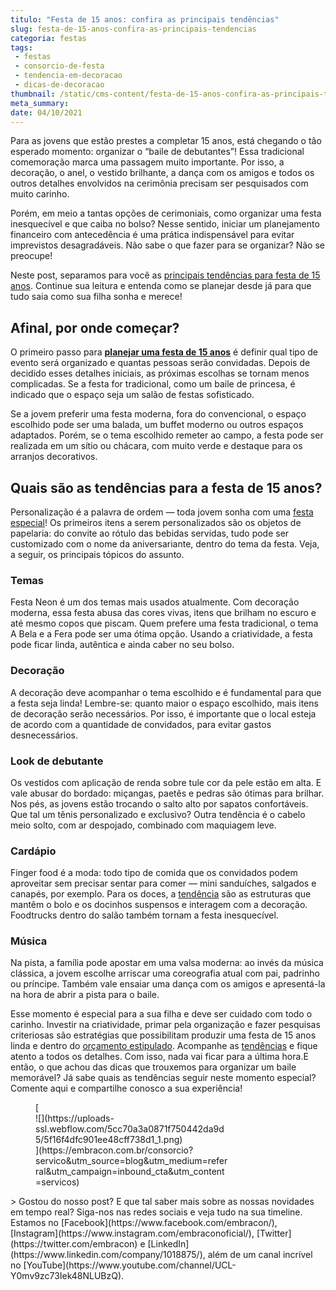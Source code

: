 ```yaml
---
titulo: "Festa de 15 anos: confira as principais tendências"
slug: festa-de-15-anos-confira-as-principais-tendencias
categoria: festas
tags:
 - festas
 - consorcio-de-festa
 - tendencia-em-decoracao
 - dicas-de-decoracao
thumbnail: /static/cms-content/festa-de-15-anos-confira-as-principais-tendencias.jpg
meta_summary: 
date: 04/10/2021
---
```

Para as jovens que estão prestes a completar 15 anos, está chegando o tão esperado momento: organizar o “baile de debutantes”! Essa tradicional comemoração marca uma passagem muito importante. Por isso, a decoração, o anel, o vestido brilhante, a dança com os amigos e todos os outros detalhes envolvidos na cerimônia precisam ser pesquisados com muito carinho.

Porém, em meio a tantas opções de cerimoniais, como organizar uma festa inesquecível e que caiba no bolso? Nesse sentido, iniciar um planejamento financeiro com antecedência é uma prática indispensável para evitar imprevistos desagradáveis. Não sabe o que fazer para se organizar? Não se preocupe!

Neste post, separamos para você as [principais tendências para festa de 15 anos](https://www.embracon.com.br/blog/5-tendencias-de-decoracao-de-festa-de-quinze-anos). Continue sua leitura e entenda como se planejar desde já para que tudo saia como sua filha sonha e merece!

Afinal, por onde começar?
-------------------------

O primeiro passo para [**planejar uma festa de 15 anos**](https://www.embracon.com.br/blog/entenda-como-funciona-um-consorcio-para-festas) é definir qual tipo de evento será organizado e quantas pessoas serão convidadas. Depois de decidido esses detalhes iniciais, as próximas escolhas se tornam menos complicadas. Se a festa for tradicional, como um baile de princesa, é indicado que o espaço seja um salão de festas sofisticado.

Se a jovem preferir uma festa moderna, fora do convencional, o espaço escolhido pode ser uma balada, um buffet moderno ou outros espaços adaptados. Porém, se o tema escolhido remeter ao campo, a festa pode ser realizada em um sítio ou chácara, com muito verde e destaque para os arranjos decorativos.

Quais são as tendências para a festa de 15 anos?
------------------------------------------------

Personalização é a palavra de ordem — toda jovem sonha com uma [festa especial](https://www.embracon.com.br/blog/8-motivos-que-comprovam-que-consorcio-e-investimento)! Os primeiros itens a serem personalizados são os objetos de papelaria: do convite ao rótulo das bebidas servidas, tudo pode ser customizado com o nome da aniversariante, dentro do tema da festa. Veja, a seguir, os principais tópicos do assunto.

### Temas

Festa Neon é um dos temas mais usados atualmente. Com decoração moderna, essa festa abusa das cores vivas, itens que brilham no escuro e até mesmo copos que piscam. Quem prefere uma festa tradicional, o tema A Bela e a Fera pode ser uma ótima opção. Usando a criatividade, a festa pode ficar linda, autêntica e ainda caber no seu bolso.

### Decoração

A decoração deve acompanhar o tema escolhido e é fundamental para que a festa seja linda! Lembre-se: quanto maior o espaço escolhido, mais itens de decoração serão necessários. Por isso, é importante que o local esteja de acordo com a quantidade de convidados, para evitar gastos desnecessários.

### Look de debutante

Os vestidos com aplicação de renda sobre tule cor da pele estão em alta. E vale abusar do bordado: miçangas, paetês e pedras são ótimas para brilhar. Nos pés, as jovens estão trocando o salto alto por sapatos confortáveis. Que tal um tênis personalizado e exclusivo? Outra tendência é o cabelo meio solto, com ar despojado, combinado com maquiagem leve.

### Cardápio

Finger food é a moda: todo tipo de comida que os convidados podem aproveitar sem precisar sentar para comer — mini sanduíches, salgados e canapés, por exemplo. Para os doces, a [tendência](https://www.embracon.com.br/blog/5-tendencias-de-decoracao-de-festa-de-quinze-anos) são as estruturas que mantêm o bolo e os docinhos suspensos e interagem com a decoração. Foodtrucks dentro do salão também tornam a festa inesquecível.

### Música

Na pista, a família pode apostar em uma valsa moderna: ao invés da música clássica, a jovem escolhe arriscar uma coreografia atual com pai, padrinho ou príncipe. Também vale ensaiar uma dança com os amigos e apresentá-la na hora de abrir a pista para o baile.

Esse momento é especial para a sua filha e deve ser cuidado com todo o carinho. Investir na criatividade, primar pela organização e fazer pesquisas criteriosas são estratégias que possibilitam produzir uma festa de 15 anos linda e dentro do [orçamento estipulado](https://www.embracon.com.br/blog/entenda-como-funciona-um-consorcio-para-festas). Acompanhe as [tendências](https://www.embracon.com.br/blog/5-tendencias-de-decoracao-de-festa-de-quinze-anos) e fique atento a todos os detalhes. Com isso, nada vai ficar para a última hora.E então, o que achou das dicas que trouxemos para organizar um baile memorável? Já sabe quais as tendências seguir neste momento especial? Comente aqui e compartilhe conosco a sua experiência!

<figure class="w-richtext-figure-type-image w-richtext-align-center" style="max-width:310px">[<div>![](https://uploads-ssl.webflow.com/5cc70a3a0871f750442da9d5/5f16f4dfc901ee48cff738d1_1.png)</div>](https://embracon.com.br/consorcio?servico&utm_source=blog&utm_medium=referral&utm_campaign=inbound_cta&utm_content=servicos)</figure>> Gostou do nosso post? E que tal saber mais sobre as nossas novidades em tempo real? Siga-nos nas redes sociais e veja tudo na sua timeline. Estamos no [Facebook](https://www.facebook.com/embracon/), [Instagram](https://www.instagram.com/embraconoficial/), [Twitter](https://twitter.com/embracon) e [LinkedIn](https://www.linkedin.com/company/1018875/), além de um canal incrível no [YouTube](https://www.youtube.com/channel/UCL-Y0mv9zc73Iek48NLUBzQ).

